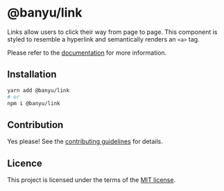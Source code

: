 # @banyu/link

Links allow users to click their way from page to page. This component is styled to resemble a hyperlink and semantically renders an `<a>` tag.

Please refer to the [documentation](https://localhost:3000/docs/components/link) for more information.

## Installation

```sh
yarn add @banyu/link
# or
npm i @banyu/link
```

## Contribution

Yes please! See the
[contributing guidelines](https://github.com/Atnic/banyu/blob/master/CONTRIBUTING.md)
for details.

## Licence

This project is licensed under the terms of the
[MIT license](https://github.com/Atnic/banyu/blob/master/LICENSE).

